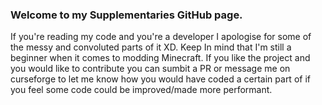 ### Welcome to my Supplementaries GitHub page.

If you're reading my code and you're a developer I apologise for some of the messy and convoluted parts of it XD. Keep In mind that I'm still a beginner when it comes to modding Minecraft.
If you like the project and you would like to contribute you can sumbit a PR or message me on curseforge to let me know how you would have coded a certain part of if you feel some code could be improved/made more performant.
